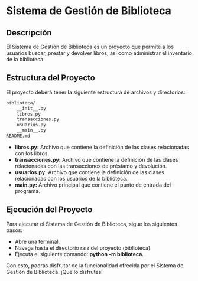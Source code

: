 # Sistema de Gestión de Biblioteca

## Descripción

El Sistema de Gestión de Biblioteca es un proyecto que permite a los usuarios buscar, prestar y devolver libros, así como administrar el inventario de la biblioteca.

## Estructura del Proyecto

El proyecto deberá tener la siguiente estructura de archivos y directorios:

``` markdown
biblioteca/
    __init__.py
    libros.py
    transacciones.py
    usuarios.py
    __main__.py
README.md
```
- **libros.py:** Archivo que contiene la definición de las clases relacionadas con los libros.
- **transacciones.py:** Archivo que contiene la definición de las clases relacionadas con las transacciones de préstamo y devolución.
- **usuarios.py:** Archivo que contiene la definición de las clases relacionadas con los usuarios de la biblioteca.
- **__main__.py:** Archivo principal que contiene el punto de entrada del programa.

## Ejecución del Proyecto

Para ejecutar el Sistema de Gestión de Biblioteca, sigue los siguientes pasos:

- Abre una terminal.
- Navega hasta el directorio raíz del proyecto (biblioteca).
- Ejecuta el siguiente comando: **python -m biblioteca**.

Con esto, podrás disfrutar de la funcionalidad ofrecida por el Sistema de Gestión de Biblioteca. ¡Que lo disfrutes!